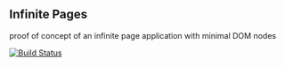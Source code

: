 Infinite Pages
-----------

proof of concept of an infinite page application with minimal DOM nodes

[![Build Status](https://travis-ci.org/samsel/infinite-pages.svg?branch=master)](https://travis-ci.org/samsel/infinite-pages)
